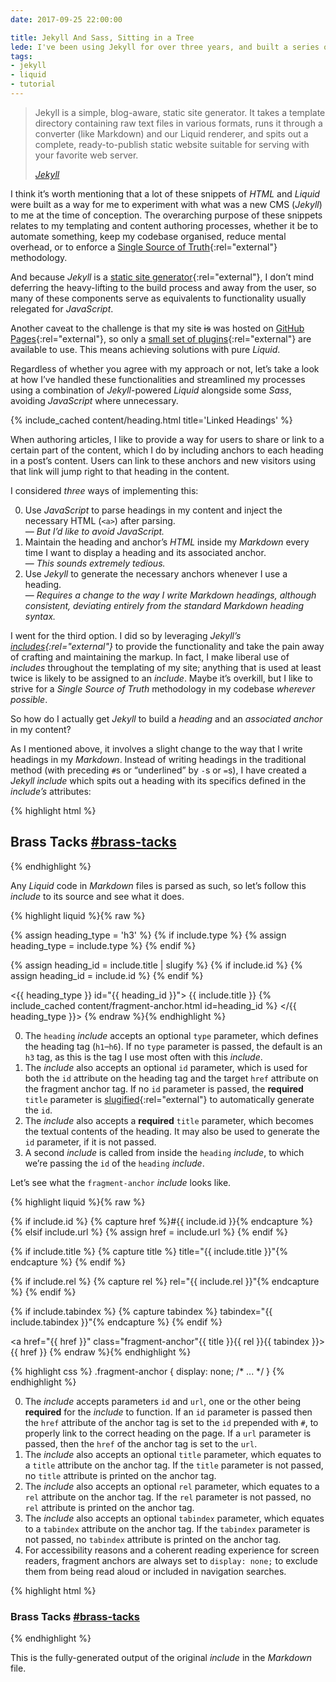 ```yaml
---
date: 2017-09-25 22:00:00

title: Jekyll And Sass, Sitting in a Tree
lede: I've been using Jekyll for over three years, and built a series of useful reusable components to streamline my templating and authoring processes.
tags:
- jekyll
- liquid
- tutorial
---
```



<blockquote>
    <p>Jekyll is a simple, blog-aware, static site generator. It takes a template directory containing raw text files in various formats, runs it through a converter (like Markdown) and our Liquid renderer, and spits out a complete, ready-to-publish static website suitable for serving with your favorite web server.</p>
    <cite class="h-cite"><a href="https://jekyllrb.com/" rel="external">Jekyll</a></cite>
</blockquote>

I think it’s worth mentioning that a lot of these snippets of *HTML* and *Liquid* were built as a way for me to experiment with what was a new CMS (*Jekyll*) to me at the time of conception. The overarching purpose of these snippets relates to my templating and content authoring processes, whether it be to automate something, keep my codebase organised, reduce mental overhead, or to enforce a [Single Source of Truth](https://en.wikipedia.org/wiki/Single_source_of_truth){:rel="external"} methodology.

And because *Jekyll* is a [static site generator](https://davidwalsh.name/introduction-static-site-generators){:rel="external"}, I don’t mind deferring the heavy-lifting to the build process and away from the user, so many of these components serve as equivalents to functionality usually relegated for *JavaScript*.

Another caveat to the challenge is that my site <s>is</s> was hosted on [GitHub Pages](https://pages.github.com){:rel="external"}, so only a [small set of plugins](https://help.github.com/articles/adding-jekyll-plugins-to-a-github-pages-site/){:rel="external"} are available to use. This means achieving solutions with pure *Liquid*.

Regardless of whether you agree with my approach or not, let’s take a look at how I’ve handled these functionalities and streamlined my processes using a combination of *Jekyll*-powered *Liquid* alongside some *Sass*, avoiding *JavaScript* where unnecessary.


{% include_cached content/heading.html title='Linked Headings' %}

When authoring articles, I like to provide a way for users to share or link to a certain part of the content, which I do by including anchors to each heading in a post’s content. Users can link to these anchors and new visitors using that link will jump right to that heading in the content.

I considered *three* ways of implementing this:

0. Use *JavaScript* to parse headings in my content and inject the necessary HTML (`<a>`) after parsing.<br><em>— But I’d like to avoid JavaScript.</em>
0. Maintain the heading and anchor’s *HTML* inside my *Markdown* every time I want to display a heading and its associated anchor.<br>— <em>This sounds extremely tedious.</em>
0. Use *Jekyll* to generate the necessary anchors whenever I use a heading.<br>— <em>Requires a change to the way I write *Markdown* headings, although consistent, deviating entirely from the standard *Markdown* heading syntax.</em>

I went for the third option. I did so by leveraging *Jekyll’s* *[includes](https://jekyllrb.com/docs/templates/#includes "Jekyll Templating Includes"){:rel="external"}* to provide the functionality and take the pain away of crafting and maintaining the markup. In fact, I make liberal use of *includes* throughout the templating of my site; anything that is used at least twice is likely to be assigned to an *include*. Maybe it’s overkill, but I like to strive for a *Single Source of Truth* methodology in my codebase *wherever possible*.

So how do I actually get *Jekyll* to build a *heading* and an *associated anchor* in my content?

As I mentioned above, it involves a slight change to the way that I write headings in my *Markdown*. Instead of writing headings in the traditional method (with preceding `#`s or <q>underlined</q> by `-`s or `=`s), I have created a *Jekyll* *include* which spits out a heading with its specifics defined in the *include’s* attributes:

{% highlight html %}
<h2 id="brass-tacks" class="gamma">
    Brass Tacks
    <a href="#brass-tacks" class="fragment-anchor">#brass-tacks</a>
</h2>
{% endhighlight %}

Any *Liquid* code in *Markdown* files is parsed as such, so let’s follow this *include* to its source and see what it does.

{% highlight liquid %}{% raw %}
<!-- 1 -->
{% assign heading_type = 'h3' %}
{% if include.type %}
    {% assign heading_type = include.type %}
{% endif %}

<!-- 2 & 3 -->
{% assign heading_id = include.title | slugify %}
{% if include.id %}
    {% assign heading_id = include.id %}
{% endif %}

<{{ heading_type }} id="{{ heading_id }}">
    {{ include.title }}
    <!-- 4 -->
    {% include_cached content/fragment-anchor.html id=heading_id %}
</{{ heading_type }}>
{% endraw %}{% endhighlight %}

0. The `heading` *include* accepts an optional `type` parameter, which defines the heading tag (`h1`–`h6`). If no `type` parameter is passed, the default is an `h3` tag, as this is the tag I use most often with this *include*.
0. The *include* also accepts an optional `id` parameter, which is used for both the `id` attribute on the heading tag and the target `href` attribute on the fragment anchor tag. If no `id` parameter is passed, the **required** `title` parameter is [slugified](https://jekyllrb.com/docs/templates/){:rel="external"} to automatically generate the `id`.
0. The *include* also accepts a **required** `title` parameter, which becomes the textual contents of the heading. It may also be used to generate the `id` parameter, if it is not passed.
0. A second *include* is called from inside the `heading` *include*, to which we’re passing the `id` of the `heading` *include*.

Let’s see what the `fragment-anchor` *include* looks like.

{% highlight liquid %}{% raw %}
<!-- 1 -->
{% if include.id %}
    {% capture href %}#{{ include.id }}{% endcapture %}
{% elsif include.url %}
    {% assign href = include.url %}
{% endif %}

<!-- 2 -->
{% if include.title %}
    {% capture title %} title="{{ include.title }}"{% endcapture %}
{% endif %}

<!-- 3 -->
{% if include.rel %}
    {% capture rel %} rel="{{ include.rel }}"{% endcapture %}
{% endif %}

<!-- 4 -->
{% if include.tabindex %}
    {% capture tabindex %} tabindex="{{ include.tabindex }}"{% endcapture %}
{% endif %}

<!-- 5 -->
<a href="{{ href }}" class="fragment-anchor"{{ title }}{{ rel }}{{ tabindex }}>{{ href }}</a>
{% endraw %}{% endhighlight %}

{% highlight css %}
.fragment-anchor {
    display: none;
    /* ... */
}
{% endhighlight %}

0. The *include* accepts parameters `id` and `url`, one or the other being **required** for the *include* to function. If an `id` parameter is passed then the `href` attribute of the anchor tag is set to the `id` prepended with `#`, to properly link to the correct heading on the page. If a `url` parameter is passed, then the `href` of the anchor tag is set to the `url`.
0. The *include* also accepts an optional `title` parameter, which equates to a `title` attribute on the anchor tag. If the `title` parameter is not passed, no `title` attribute is printed on the anchor tag.
0. The *include* also accepts an optional `rel` parameter, which equates to a `rel` attribute on the anchor tag. If the `rel` parameter is not passed, no `rel` attribute is printed on the anchor tag.
0. The *include* also accepts an optional `tabindex` parameter, which equates to a `tabindex` attribute on the anchor tag. If the `tabindex` parameter is not passed, no `tabindex` attribute is printed on the anchor tag.
0. For accessibility reasons and a coherent reading experience for screen readers, fragment anchors are always set to `display: none;` to exclude them from being read aloud or included in navigation searches.

{% highlight html %}
<h3 id="brass-tacks">
    Brass Tacks
    <a href="#brass-tacks" class="fragment-anchor">#brass-tacks</a>
</h3>
{% endhighlight %}

This is the fully-generated output of the original *include* in the *Markdown* file.
